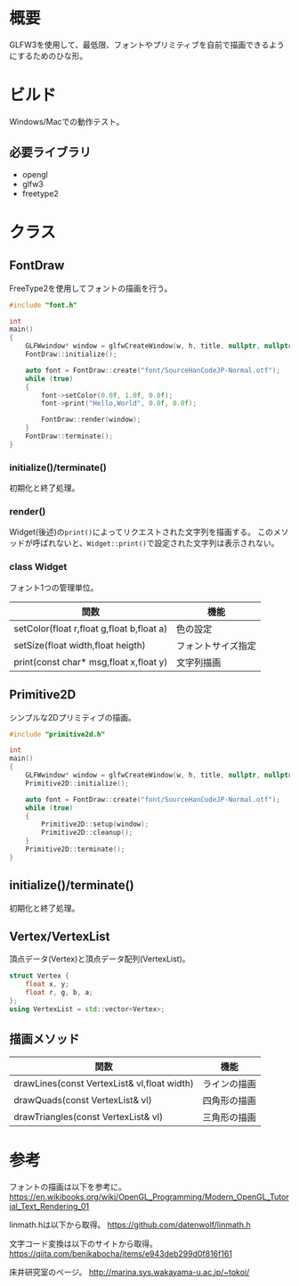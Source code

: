 # 概要

GLFW3を使用して、最低限、フォントやプリミティブを自前で描画できるようにするためのひな形。

# ビルド

Windows/Macでの動作テスト。

## 必要ライブラリ

- opengl
- glfw3
- freetype2

# クラス

## FontDraw

FreeType2を使用してフォントの描画を行う。

```c++
#include "font.h"

int
main()
{
    GLFWwindow* window = glfwCreateWindow(w, h, title, nullptr, nullptr);
    FontDraw::initialize();

    auto font = FontDraw::create("font/SourceHanCodeJP-Normal.otf");
    while (true)
    {
        font->setColor(0.0f, 1.0f, 0.0f);
        font->print("Hello,World", 0.0f, 0.0f);

        FontDraw::render(window);
    }
    FontDraw::terminate();
}
```

### initialize()/terminate()
初期化と終了処理。

### render()
Widget(後述)の`print()`によってリクエストされた文字列を描画する。
このメソッドが呼ばれないと、`Widget::print()`で設定された文字列は表示されない。

### class Widget
フォント1つの管理単位。

| 関数                                      | 機能               |
| ----------------------------------------- | ------------------ |
| setColor(float r,float g,float b,float a) | 色の設定           |
| setSize(float width,float heigth)         | フォントサイズ指定 |
| print(const char* msg,float x,float y)    | 文字列描画         |


## Primitive2D

シンプルな2Dプリミティブの描画。

```c++
#include "primitive2d.h"

int
main()
{
    GLFWwindow* window = glfwCreateWindow(w, h, title, nullptr, nullptr);
    Primitive2D::initialize();

    auto font = FontDraw::create("font/SourceHanCodeJP-Normal.otf");
    while (true)
    {
        Primitive2D::setup(window);
        Primitive2D::cleanup();
    }
    Primitive2D::terminate();
}
```

## initialize()/terminate()
初期化と終了処理。

## Vertex/VertexList
頂点データ(Vertex)と頂点データ配列(VertexList)。
```c++
struct Vertex {
    float x, y;
    float r, g, b, a;
};
using VertexList = std::vector<Vertex>;
```

## 描画メソッド

| 関数                                        | 機能         |
| ------------------------------------------- | ------------ |
| drawLines(const VertexList& vl,float width) | ラインの描画 |
| drawQuads(const VertexList& vl)             | 四角形の描画 |
| drawTriangles(const VertexList& vl)         | 三角形の描画 |


# 参考

フォントの描画は以下を参考に。
https://en.wikibooks.org/wiki/OpenGL_Programming/Modern_OpenGL_Tutorial_Text_Rendering_01

linmath.hは以下から取得。
https://github.com/datenwolf/linmath.h

文字コード変換は以下のサイトから取得。
https://qiita.com/benikabocha/items/e943deb299d0f816f161

床井研究室のページ。
http://marina.sys.wakayama-u.ac.jp/~tokoi/
